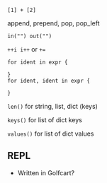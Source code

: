 `[1] + [2]`

append, prepend, pop, pop_left

`in("") out("")`

`++i i++` or `+=`

```
for ident in expr {

}
for ident, ident in expr {

}
```

`len()` for string, list, dict (keys)

`keys()` for list of dict keys

`values()` for list of dict values

## REPL
- Written in Golfcart?
